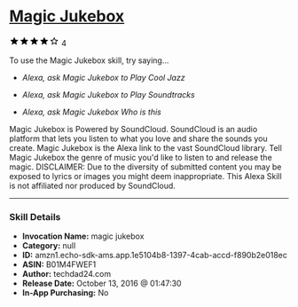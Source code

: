 # [Magic Jukebox](http://alexa.amazon.com/#skills/amzn1.echo-sdk-ams.app.1e5104b8-1397-4cab-accd-f890b2e018ec)
![4 stars](../../images/ic_star_black_18dp_1x.png)![4 stars](../../images/ic_star_black_18dp_1x.png)![4 stars](../../images/ic_star_black_18dp_1x.png)![4 stars](../../images/ic_star_black_18dp_1x.png)![4 stars](../../images/ic_star_border_black_18dp_1x.png) 4

To use the Magic Jukebox skill, try saying...

* *Alexa, ask Magic Jukebox to Play Cool Jazz*

* *Alexa, ask Magic Jukebox to Play Soundtracks*

* *Alexa, ask Magic Jukebox Who is this*

Magic Jukebox is Powered by SoundCloud.  SoundCloud is an audio platform that lets you listen to what you love and share the sounds you create.  Magic Jukebox is the Alexa link to the vast SoundCloud library.  Tell Magic Jukebox the genre of music you'd like to listen to and release the magic.  DISCLAIMER:  Due to the diversity of submitted content you may be exposed to lyrics or images you might deem inappropriate.  This Alexa Skill is not affiliated nor produced by SoundCloud.

***

### Skill Details

* **Invocation Name:** magic jukebox
* **Category:** null
* **ID:** amzn1.echo-sdk-ams.app.1e5104b8-1397-4cab-accd-f890b2e018ec
* **ASIN:** B01M4FWEF1
* **Author:** techdad24.com
* **Release Date:** October 13, 2016 @ 01:47:30
* **In-App Purchasing:** No
